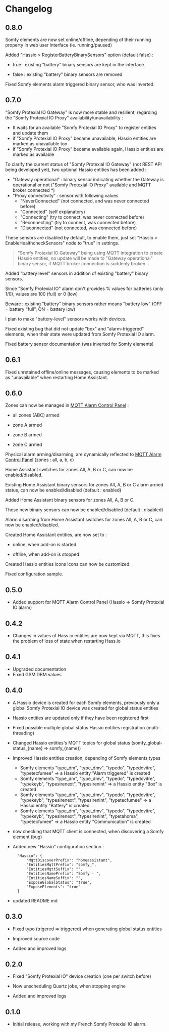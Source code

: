 # Changelog

## 0.8.0

Somfy elements are now set online/offline, depending of their running property in web user interface (ie. running/paused)



Added "Hassio > RegisterBatteryBinarySensors" option (default false) :

* true : existing "battery" binary sensors are kept in the interface

* false : existing "battery" binary sensors are removed



Fixed Somfy elements alarm triggered binary sensor, who was inverted.

## 0.7.0

"Somfy Protexial IO Gateway" is now more stable and resilient, regarding the "Somfy Protexial IO Proxy" availability/unavailability :

* It waits for an available "Somfy Protexial IO Proxy" to register entities and update them
* if "Somfy Protexial IO Proxy" became unavailable, Hassio entities are marked as unavailable too
* if "Somfy Protexial IO Proxy" became available again, Hassio entities are marked as available



To clarify the current status of "Somfy Protexial IO Gateway" (not REST API being developed yet), two optional Hassio entities has been added :

* "Gateway operational" : binary sensor indicating whether the Gateway is operational or not ("Somfy Protexial IO Proxy" available and MQTT broker connected *)  
* "Proxy connectivity" : sensor with following values
  * "NeverConnected" (not connected, and was never connected before)
  * "Connected" (self explanatory)
  * "Connecting" (try to connect, was never connected before)
  * "Reconnecting" (try to connect, was connected before)
  * "Disconnected" (not connected, was connected before)

These sensors are disabled by default, to enable them, just set "Hassio > EnableHealthcheckSensors" node to "true" in settings.

> "Somfy Protexial IO Gateway" being using MQTT integration to create Hassio entities, no update will be made to "Gateway operational" binary sensor, if MQTT broker connection is suddenly broken...



Added "battery level" sensors in addition of existing "battery" binary sensors.

Since "Somfy Protexial IO" alarm don't provides % values for batteries (only 1/0), values are 100 (full) or 0 (low)

Beware : existing "battery" binary sensors rather means "battery low" (OFF = battery "full", ON = battery low)

I plan to make "battery-level" sensors works with devices.



Fixed existing bug that did not update "box" and "alarm-triggered" elements, when their state were updated from Somfy Protexial IO alarm.



Fixed battery sensor documentation (was inverted for Somfy elements)

## 0.6.1

Fixed unretained offline/online messages, causing elements to be marked as "unavailable" when restarting Home Assistant.

## 0.6.0

Zones can now be managed in [MQTT Alarm Control Panel](https://www.home-assistant.io/integrations/alarm_control_panel.mqtt) :

* all zones (ABC) armed
* zone A armed

* zone B armed

* zone C armed



Physical alarm arming/disarming, are dynamically reflected to  [MQTT Alarm Control Panel](https://www.home-assistant.io/integrations/alarm_control_panel.mqtt) (zones : all, a, b, c)



Home Assistant switches for zones All, A, B or C, can now be enabled/disabled.



Existing Home Assistant binary sensors for zones All, A, B or C alarm armed status, can now be enabled/disabled (default : enabled)



Added Home Assistant binary sensors for zones All, A, B or C.

These new binary sensors can now be enabled/disabled (default : disabled)



Alarm disarming from Home Assistant switches for zones All, A, B or C, can now be enabled/disabled.



Created Home Assistant entities, are now set to :

* online, when add-on is started

* offline, when add-on is stopped




Created Hassio entities icons icons can now be customized.



Fixed configuration sample.

## 0.5.0

- Added support for MQTT Alarm Control Panel (Hassio => Somfy Protexial IO alarm)

## 0.4.2

- Changes in values of Hass.io entities are now kept via MQTT, this fixes the problem of loss of state when restarting Hass.io

## 0.4.1

- Upgraded documentation
- Fixed GSM DBM values

## 0.4.0

- A Hassio device is created for each Somfy elements, previously only a global Somfy Protexial IO device was created for global status entities
- Hassio entities are updated only if they have been registered first
- Fixed possible multiple global status Hassio entities registration (multi-threading)
- Changed Hassio entities's MQTT topics for global status (somfy_global-status_{name} => somfy_{name})
- Improved Hassio entities creation, depending of Somfy elements types
  - Somfy elements "type_dm", "type_dmv", "typedo", "typedovitre", "typetecfumee" => a Hassio entity "Alarm triggered" is created
  - Somfy elements "type_dm", "type_dmv", "typedo", "typedovitre", "typekeyb", "typesirenext", "typesirenint" => a Hassio entity "Box" is created
  - Somfy elements "type_dm", "type_dmv", "typedo", "typedovitre", "typekeyb", "typesirenext", "typesirenint", "typetecfumee" => a Hassio entity "Battery" is created
  - Somfy elements "type_dm", "type_dmv", "typedo", "typedovitre", "typekeyb", "typesirenext", "typesirenint", "typetahoma", "typetecfumee" => a Hassio entity "Communication" is created
- now checking that MQTT client is connected, when discovering a Somfy element (bug)
- Added new "Hassio" configuration section :

		"Hassio": {
			"MqttDiscoverPrefix": "homeassistant",
			"EntitiesMqttPrefix": "somfy_",
			"EntitiesMqttSuffix": "",
			"EntitiesNamePrefix": "Somfy - ",
			"EntitiesNameSuffix": "",
			"ExposeGlobalStatus": "true",
			"ExposeElements": "true"
		}
- updated README.md

## 0.3.0

- Fixed typo (trigered => triggered) when generating global status entities

- Improved source code

- Added and improved logs

## 0.2.0

- Fixed "Somfy Protexial IO" device creation (one per switch before)

- Now unscheduling Quartz jobs, when stopping engine

- Added and improved logs

## 0.1.0

- Initial release, working with my French Somfy Protexial IO alarm.


